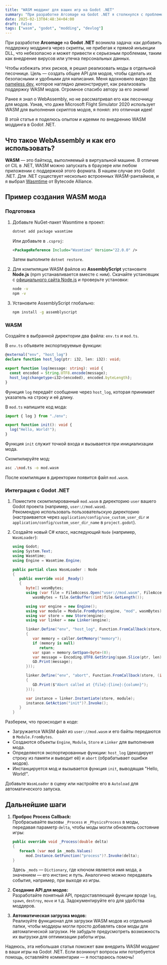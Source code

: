 ```yaml
---
title: "WASM моддинг для ваших игр на Godot .NET"
summary: "При разработке Arcomage на Godot .NET я столкнулся с проблемой: как добавить поддержку скриптового моддинга в игру?"
date: 2025-02-13T04:48:34+04:00
draft: false
tags: ["wasm", "godot", "modding", "devlog"]
---
```


При разработке **Arcomage** на **Godot .NET** возникла задача: как добавить поддержку моддинга через скрипты, не прибегая к прямой инъекции DLL, что небезопасно и может привести к серьезным проблемам, таким как внедрение вирусов или утечка персональных данных.

Чтобы избежать этих рисков, я решил реализовать моды в отдельной песочнице. Цель — создать общее API для модов, чтобы сделать их безопасными и удобными для написания. Меня вдохновило видео [the nameless dev](https://youtu.be/kcWVYeaFmqQ), которое наглядно демонстрирует, как реализовать поддержку WASM модов. Огромное спасибо автору за его знания!

Ранее я знал о WebAssembly, но не рассматривал его как песочницу для модов. Узнав, что даже Microsoft Flight Simulator 2020 использует WASM для выполнения скриптов модов, я понял: это отличная идея!

В этой статье я поделюсь опытом и идеями по внедрению WASM моддинга в Godot .NET.

## Что такое WebAssembly и как его использовать?

**WASM** — это байткод, выполняемый в виртуальной машине. В отличие от CIL в .NET, WASM можно запускать в браузере или любом приложении с поддержкой этого формата. В нашем случае это Godot .NET. Для .NET существует несколько встроенных WASM-рантаймов, и я выбрал [Wasmtime](https://wasmtime.dev/) от Bytecode Alliance.

## Пример создания WASM мода

### Подготовка

1. Добавьте NuGet-пакет Wasmtime в проект:
   ```bash
   dotnet add package wasmtime
   ```
   Или добавьте в `.csproj`:
   ```xml
   <PackageReference Include="Wasmtime" Version="22.0.0" />
   ```
   Затем выполните `dotnet restore`.

2. Для компиляции WASM файлов из **AssemblyScript** установите **Node.js** (npm устанавливается вместе с ним). Скачайте установщик с [официального сайта Node.js](https://nodejs.org/en) и проверьте установки:
   ```bash
   node -v
   npm -v
   ```
   
3. Установите AssemblyScript глобально:
   ```bash
   npm install -g assemblyscript
   ```

### WASM

Создайте в выбранной директории два файла: `env.ts` и `mod.ts`.

В `env.ts` объявите экспортируемые функции:
```typescript
@external("env", "host_log")
declare function host_log(ptr: i32, len: i32): void;

export function log(message: string): void {
  const encoded = String.UTF8.encode(message);
  host_log(changetype<i32>(encoded), encoded.byteLength);
}
```
Функция `log` передаёт сообщение через `host_log`, которая принимает указатель на строку и её длину.

В `mod.ts` напишите код мода:
```typescript
import { log } from "./env";

export function init(): void {
  log("Hello, World!");
}
```
Функция `init` служит точкой входа и вызывается при инициализации мода.

Скомпилируйте мод:
```bash
asc .\mod.ts -o mod.wasm
```
После компиляции в директории появится файл `mod.wasm`.

### Интеграция с Godot .NET

1. Поместите скомпилированный `mod.wasm` в директорию `user` вашего Godot проекта (например, `user://mod.wasm`).  
   Рекомендую использовать пользовательскую директорию (настраивается через `application/config/use_custom_user_dir` и `application/config/custom_user_dir_name` в `project.godot`).

2. Создайте новый C# класс, наследующий `Node` (например, `WasmLoader`):
   ```csharp
   using Godot;
   using System.Text;
   using Wasmtime;
   using Engine = Wasmtime.Engine;

   public partial class WasmLoader : Node
   {
      public override void _Ready()
      {
         byte[] wasmBytes;
         using (var file = FileAccess.Open("user://mod.wasm", FileAccess.ModeFlags.Read))
            wasmBytes = file.GetBuffer((int)file.GetLength());

         using var engine = new Engine();
         using var module = Module.FromBytes(engine, "mod", wasmBytes);
         using var store = new Store(engine);
         using var linker = new Linker(engine);

         linker.Define("env", "host_log", Function.FromCallback(store, (Caller caller, int ptr, int len) =>
         {
            var memory = caller.GetMemory("memory");
            if (memory is null)
               return;
            var span = memory.GetSpan<byte>(0);
            var message = Encoding.UTF8.GetString(span.Slice(ptr, len).ToArray());
            GD.Print(message);
         }));

         linker.Define("env", "abort", Function.FromCallback(store, (int msg, int file, int line, int column) =>
         {
            GD.Print($"Abort called at {file}:{line}:{column}");
         }));

         var instance = linker.Instantiate(store, module);
         instance.GetAction("init")?.Invoke();
      }
   }
   ```
   
Разберем, что происходит в коде:

- Загружается WASM файл из `user://mod.wasm` и его байты передаются в `Module.FromBytes`.
- Создаются объекты `Engine`, `Module`, `Store` и `Linker` для выполнения мода.
- Определяются экспортированные функции: `host_log` (декодирует строку из памяти и выводит её) и `abort` (обрабатывает ошибки модов).
- Инстанцируется мод и вызывается функция `init`, выводящая "Hello, World!".

Добавьте `WasmLoader` в сцену или настройте его в `Autoload` для автоматического запуска.

## Дальнейшие шаги

1. **Проброс Process Callback:**  
   Пробрасывайте вызовы `_Process` и `_PhysicsProcess` в моды, передавая параметр `delta`, чтобы моды могли обновлять состояние игры:
   ```csharp
   public override void _Process(double delta)
   {
      foreach (var mod in _mods.Values)
         mod.Instance.GetFunction("process")?.Invoke(delta);
   }
   ```
   Здесь `_mods` — `Dictionary`, где ключом является имя мода, а значением — его инстанс и путь. Аналогично можно передавать события, например, при выходе из игры.

2. **Создание API для модов:**  
   Разработайте понятный API, предоставляющий функции вроде `log`, `spawn`, `destroy`, `move` и т.д. Задокументируйте его для удобства моддеров.

3. **Автоматическая загрузка модов:**  
   Реализуйте функционал для загрузки WASM модов из отдельной папки, чтобы моддеры могли просто добавлять свои моды для автоматической загрузки. Не забудьте предусмотреть возможность их выгрузки для оптимизации работы игры.

Надеюсь, эта небольшая статья поможет вам внедрить WASM моддинг в ваши игры на Godot .NET. Если возникнут вопросы или потребуется помощь, оставляйте комментарии — я постараюсь помочь!